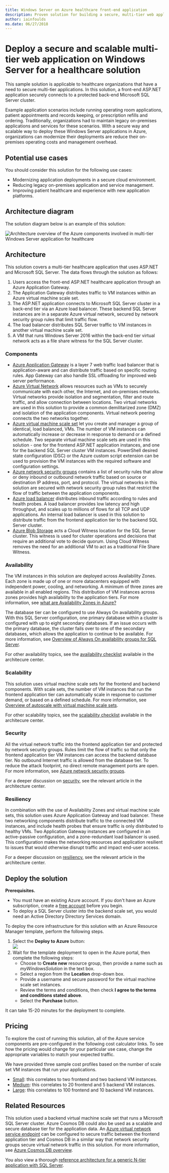 ```yaml
---
title: Windows Server on Azure healthcare front-end application
description: Proven solution for building a secure, multi-tier web application with Windows Server on Azure that uses scale sets, Application Gateway, and load balancers.
author: iainfoulds
ms.date: 06/27/2018
---
```

# Deploy a secure and scalable multi-tier web application on Windows Server for a healthcare solution

This sample solution is applicable to healthcare organizations that have a need to secure multi-tier applications. In this solution, a front-end ASP.NET application securely connects to a protected back-end Microsoft SQL Server cluster.

Example application scenarios include running operating room applications, patient appointments and records keeping, or prescription refills and ordering. Traditionally, organizations had to maintain legacy on-premises applications and services for these scenarios. With a secure way and scalable way to deploy these Windows Server applications in Azure, organizations can modernize their deployments are reduce their on-premises operating costs and management overhead.

## Potential use cases

You should consider this solution for the following use cases:

* Modernizing application deployments in a secure cloud environment.
* Reducing legacy on-premises application and service management.
* Improving patient healthcare and experience with new application platforms.

## Architecture diagram

The solution diagram below is an example of this solution:

![Architecture overview of the Azure components involved in multi-tier Windows Server application for healthcare][architecture]

## Architecture

This solution covers a multi-tier healthcare application that uses ASP.NET and Microsoft SQL Server. The data flows through the solution as follows:

1. Users access the front-end ASP.NET healthcare application through an Azure Application Gateway.
2. The Application Gateway distributes traffic to VM instances within an Azure virtual machine scale set.
3. The ASP.NET application connects to Microsoft SQL Server cluster in a back-end tier via an Azure load balancer. These backend SQL Server instances are in a separate Azure virtual network, secured by network security group rules that limit traffic flow.
4. The load balancer distributes SQL Server traffic to VM instances in another virtual machine scale set.
5. A VM that runs Windows Server 2016 within the back-end tier virtual network acts as a file share witness for the SQL Server cluster.

### Components

* [Azure Application Gateway][appgateway-docs] is a layer 7 web traffic load balancer that is application-aware and can distribute traffic based on specific routing rules. App Gateway can also handle SSL offloading for improved web server performance.
* [Azure Virtual Network][vnet-docs] allows resources such as VMs to securely communicate with each other, the Internet, and on-premises networks. Virtual networks provide isolation and segmentation, filter and route traffic, and allow connection between locations. Two virtual networks are used in this solution to provide a common demilitarized zone (DMZ) and isolation of the application components. Virtual network peering connects the two networks together.
* [Azure virtual machine scale set][scaleset-docs] let you create and manager a group of identical, load balanced, VMs. The number of VM instances can automatically increase or decrease in response to demand or a defined schedule. Two separate virtual machine scale sets are used in this solution - one for the frontend ASP.NET application instances, and one for the backend SQL Server cluster VM instances. PowerShell desired state configuration (DSC) or the Azure custom script extension can be used to provision the VM instances with the required software and configuration settings.
* [Azure network security groups][nsg-docs] contains a list of security rules that allow or deny inbound or outbound network traffic based on source or destination IP address, port, and protocol. The virtual networks in this solution are secured with network security group rules that restrict the flow of traffic between the application components.
* [Azure load balancer][loadbalancer-docs] distributes inbound traffic according to rules and health probes. A load balancer provides low latency and high throughput, and scales up to millions of flows for all TCP and UDP applications. An internal load balancer is used in this solution to distribute traffic from the frontend application tier to the backend SQL Server cluster.
* [Azure Blob Storage][cloudwitness-docs] acts a Cloud Witness location for the SQL Server cluster. This witness is used for cluster operations and decisions that require an additional vote to decide quorum. Using Cloud Witness removes the need for an additional VM to act as a traditional File Share Witness.

### Availability

The VM instances in this solution are deployed across Availability Zones. Each zone is made up of one or more datacenters equipped with independent power, cooling, and networking. A minimum of three zones are available in all enabled regions. This distribution of VM instances across zones provides high availability to the application tiers. For more information, see [what are Availability Zones in Azure?][azureaz-docs]

The database tier can be configured to use Always On availability groups. With this SQL Server configuration, one primary database within a cluster is configured with up to eight secondary databases. If an issue occurs with the primary database, the cluster fails over to one of the secondary databases, which allows the application to continue to be available. For more information, see [Overview of Always On availability groups for SQL Server][sqlalwayson-docs].

For other availability topics, see the [availability checklist][availability] available in the architecure center.

### Scalability

This solution uses virtual machine scale sets for the frontend and backend components. With scale sets, the number of VM instances that run the frontend application tier can automatically scale in response to customer demand, or based on a defined schedule. For more information, see [Overview of autoscale with virtual machine scale sets][vmssautoscale-docs].

For other scalability topics, see the [scalability checklist][scalability] available in the architecure center.

### Security

All the virtual network traffic into the frontend application tier and protected by network security groups. Rules limit the flow of traffic so that only the frontend application tier VM instances can access the backend database tier. No outbound Internet traffic is allowed from the database tier. To reduce the attack footprint, no direct remote management ports are open. For more information, see [Azure network security groups][nsg-docs].

For a deeper discussion on [security][], see the relevant article in the architecture center.

### Resiliency

In combination with the use of Availability Zones and virtual machine scale sets, this solution uses Azure Application Gateway and load balancer. These two networking components distribute traffic to the connected VM instances, and include health probes that ensure traffic is only distributed to healthy VMs. Two Application Gateway instances are configured in an active-passive configuration, and a zone-redundant load balancer is used. This configuration makes the networking resources and application resilient to issues that would otherwise disrupt traffic and impact end-user access.

For a deeper discussion on [resiliency][], see the relevant article in the architecture center.

## Deploy the solution

**Prerequisites.**

* You must have an existing Azure account. If you don't have an Azure subscription, create a [free account](https://azure.microsoft.com/free/?WT.mc_id=A261C142F) before you begin.
* To deploy a SQL Server cluster into the backend scale set, you would need an Active Directory Directory Services domain.

To deploy the core infrastructure for this solution with an Azure Resource Manager template, perform the following steps.

1. Select the **Deploy to Azure** button:<br><a href="https://portal.azure.com/#create/Microsoft.Template/uri/https%3A%2F%2Fraw.githubusercontent.com%2Fiainfoulds%2Farchitecture-center%2Fwindowsserver%2Fdocs%2Fsample-solutions%2Fwindows-server%2Ftemplates%2Fhealthcare-multitier-app%2Fazuredeploy.json" target="_blank"><img src="http://azuredeploy.net/deploybutton.png"/></a>
2. Wait for the template deployment to open in the Azure portal, then complete the following steps:
   * Choose to **Create new** resource group, then provide a name such as *myWindowsSolution* in the text box.
   * Select a region from the **Location** drop-down box.
   * Provide a username and secure password for the virtual machine scale set instances.
   * Review the terms and conditions, then check **I agree to the terms and conditions stated above**.
   * Select the **Purchase** button.

It can take 15-20 minutes for the deployment to complete.

## Pricing

To explore the cost of running this solution, all of the Azure service components are pre-configured in the following cost calculator links.  To see how the pricing would change for your particular use case, change the appropriate variables to match your expected traffic.

We have provided three sample cost profiles based on the number of scale set VM instances that run your applications.

* [Small][small-pricing]: this correlates to two frontend and two backend VM instances.
* [Medium][medium-pricing]: this correlates to 20 frontend and 5 backend VM instances.
* [Large][large-pricing]: this correlates to 100 frontend and 10 backend VM instances.

## Related Resources

This solution used a backend virtual machine scale set that runs a Microsoft SQL Server cluster. Azure Cosmos DB could also be used as a scalable and secure database tier for the application data. An [Azure virtual network service endpoint][vnetendpoint-docs] can be configured to secure traffic between the frontend application tier and Cosmos DB in a similar way that network security groups secure virtual network traffic in this solution. For more information, see [Azure Cosmos DB overview][azurecosmosdb-docs].

You also view a thorough [reference architecture for a generic N-tier application with SQL Server][ntiersql-ra].

<!-- links -->
[appgateway-docs]: /azure/application-gateway/overview
[architecture]: ./media/healthcare-multitier-app/architecture-healthcare-multitier-app.png
[autoscaling]: ../../best-practices/auto-scaling.md
[availability]: ../../checklist/availability.md
[azureaz-docs]: /azure/availability-zones/az-overview
[azurecosmosdb-docs]: /azure/cosmos-db/introduction
[cloudwitness-docs]: /windows-server/failover-clustering/deploy-cloud-witness
[loadbalancer-docs]: /azure/load-balancer/load-balancer-overview
[nsg-docs]: /azure/virtual-network/security-overview
[ntiersql-ra]: ../../reference-architectures/n-tier/n-tier-sql-server.md
[resiliency]: ../../resiliency/index.md
[security]: ../../patterns/category/security.md
[scalability]: ../../checklist/scalability.md
[scaleset-docs]: /azure/virtual-machine-scale-sets/overview
[sqlalwayson-docs]: /sql/database-engine/availability-groups/windows/overview-of-always-on-availability-groups-sql-server
[vmssautoscale-docs]: /azure/virtual-machine-scale-sets/virtual-machine-scale-sets-autoscale-overview
[vnet-docs]: /azure/virtual-network/virtual-networks-overview
[vnetendpoint-docs]: /azure/virtual-network/virtual-network-service-endpoints-overview

[small-pricing]: https://azure.com/e/711bbfcbbc884ef8aa91cdf0f2caff72
[medium-pricing]: https://azure.com/e/b622d82d79b34b8398c4bce35477856f
[large-pricing]: https://azure.com/e/1d99d8b92f90496787abecffa1473a93